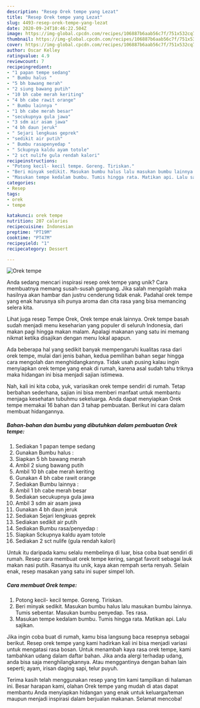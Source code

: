 ```yaml
---
description: "Resep Orek tempe yang Lezat"
title: "Resep Orek tempe yang Lezat"
slug: 4493-resep-orek-tempe-yang-lezat
date: 2020-09-24T10:46:22.504Z
image: https://img-global.cpcdn.com/recipes/106887b6aab56c7f/751x532cq70/orek-tempe-foto-resep-utama.jpg
thumbnail: https://img-global.cpcdn.com/recipes/106887b6aab56c7f/751x532cq70/orek-tempe-foto-resep-utama.jpg
cover: https://img-global.cpcdn.com/recipes/106887b6aab56c7f/751x532cq70/orek-tempe-foto-resep-utama.jpg
author: Oscar Kelley
ratingvalue: 4.9
reviewcount: 7
recipeingredient:
- "1 papan tempe sedang"
- " Bumbu halus "
- "5 bh bawang merah"
- "2 siung bawang putih"
- "10 bh cabe merah keriting"
- "4 bh cabe rawit orange"
- " Bumbu lainnya "
- "1 bh cabe merah besar"
- "secukupnya gula jawa"
- "3 sdm air asam jawa"
- "4 bh daun jeruk"
- " Sejari lengkuas geprek"
- "sedikit air putih"
- " Bumbu rasapenyedap "
- " Sckupnya kaldu ayam totole"
- "2 sct nulife gula rendah kalori"
recipeinstructions:
- "Potong kecil- kecil tempe. Goreng. Tiriskan."
- "Beri minyak sedikit. Masukan bumbu halus lalu masukan bumbu lainnya. Tumis sebentar. Masukan bumbu penyedap. Tes rasa."
- "Masukan tempe kedalam bumbu. Tumis hingga rata. Matikan api. Lalu sajikan."
categories:
- Resep
tags:
- orek
- tempe

katakunci: orek tempe 
nutrition: 207 calories
recipecuisine: Indonesian
preptime: "PT19M"
cooktime: "PT47M"
recipeyield: "1"
recipecategory: Dessert

---
```



![Orek tempe](https://img-global.cpcdn.com/recipes/106887b6aab56c7f/751x532cq70/orek-tempe-foto-resep-utama.jpg)

Anda sedang mencari inspirasi resep orek tempe yang unik? Cara membuatnya memang susah-susah gampang. Jika salah mengolah maka hasilnya akan hambar dan justru cenderung tidak enak. Padahal orek tempe yang enak harusnya sih punya aroma dan cita rasa yang bisa memancing selera kita.

Lihat juga resep Tempe Orek, Orek tempe enak lainnya. Orek tempe basah sudah menjadi menu keseharian yang populer di seluruh Indonesia, dari makan pagi hingga makan malam. Apalagi makanan yang satu ini memang nikmat ketika disajikan dengan menu lokal apapun.

Ada beberapa hal yang sedikit banyak mempengaruhi kualitas rasa dari orek tempe, mulai dari jenis bahan, kedua pemilihan bahan segar hingga cara mengolah dan menghidangkannya. Tidak usah pusing kalau ingin menyiapkan orek tempe yang enak di rumah, karena asal sudah tahu triknya maka hidangan ini bisa menjadi sajian istimewa.


Nah, kali ini kita coba, yuk, variasikan orek tempe sendiri di rumah. Tetap berbahan sederhana, sajian ini bisa memberi manfaat untuk membantu menjaga kesehatan tubuhmu sekeluarga. Anda dapat menyiapkan Orek tempe memakai 16 bahan dan 3 tahap pembuatan. Berikut ini cara dalam membuat hidangannya.

<!--inarticleads1-->

##### Bahan-bahan dan bumbu yang dibutuhkan dalam pembuatan Orek tempe:

1. Sediakan 1 papan tempe sedang
1. Gunakan  Bumbu halus :
1. Siapkan 5 bh bawang merah
1. Ambil 2 siung bawang putih
1. Ambil 10 bh cabe merah keriting
1. Gunakan 4 bh cabe rawit orange
1. Sediakan  Bumbu lainnya :
1. Ambil 1 bh cabe merah besar
1. Sediakan secukupnya gula jawa
1. Ambil 3 sdm air asam jawa
1. Gunakan 4 bh daun jeruk
1. Sediakan  Sejari lengkuas geprek
1. Sediakan sedikit air putih
1. Sediakan  Bumbu rasa/penyedap :
1. Siapkan  Sckupnya kaldu ayam totole
1. Sediakan 2 sct nulife (gula rendah kalori)


Untuk itu daripada kamu selalu membelinya di luar, bisa coba buat sendiri di rumah. Resep cara membuat orek tempe kering, sangat favorit sebagai lauk makan nasi putih. Rasanya itu unik, kaya akan rempah serta renyah. Selain enak, resep masakan yang satu ini super simpel loh. 

<!--inarticleads2-->

##### Cara membuat Orek tempe:

1. Potong kecil- kecil tempe. Goreng. Tiriskan.
1. Beri minyak sedikit. Masukan bumbu halus lalu masukan bumbu lainnya. Tumis sebentar. Masukan bumbu penyedap. Tes rasa.
1. Masukan tempe kedalam bumbu. Tumis hingga rata. Matikan api. Lalu sajikan.


Jika ingin coba buat di rumah, kamu bisa langsung baca resepnya sebagai berikut. Resep orek tempe yang kami hadirkan kali ini bisa menjadi variasi untuk mengatasi rasa bosan. Untuk menambah kaya rasa orek tempe, kami tambahkan udang dalam daftar bahan. Jika anda alergi terhadap udang, anda bisa saja menghilangkannya. Atau menggantinya dengan bahan lain seperti; ayam, irisan daging sapi, telur puyuh. 

Terima kasih telah menggunakan resep yang tim kami tampilkan di halaman ini. Besar harapan kami, olahan Orek tempe yang mudah di atas dapat membantu Anda menyiapkan hidangan yang enak untuk keluarga/teman maupun menjadi inspirasi dalam berjualan makanan. Selamat mencoba!
